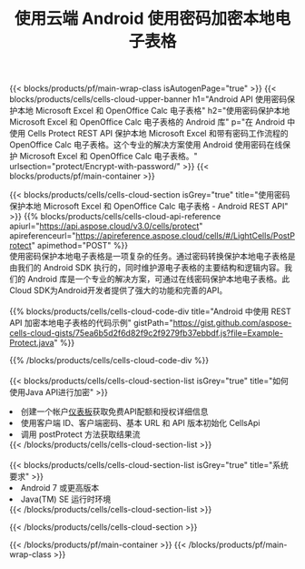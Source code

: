 ﻿---
title: 使用云端 Android 使用密码加密本地电子表格
description: 用于使用 Android 保护 Microsoft Excel 和 OpenOffice Calc 的云 API 和 SDK。通过 Cells Cloud API SDK for Android 使用密码加密本地电子表格。
url: /zh/android/protect/encrypt-with-password/
---
{{< blocks/products/pf/main-wrap-class isAutogenPage="true" >}}
{{< blocks/products/cells/cells-cloud-upper-banner h1="Android API 使用密码保护本地 Microsoft Excel 和 OpenOffice Calc 电子表格" h2="使用密码保护本地 Microsoft Excel 和 OpenOffice Calc 电子表格的 Android 库" p="在 Android 中使用 Cells Protect REST API 保护本地 Microsoft Excel 和带有密码工作流程的 OpenOffice Calc 电子表格。这个专业的解决方案使用 Android 使用密码在线保护 Microsoft Excel 和 OpenOffice Calc 电子表格。" urlsection="protect/Encrypt-with-password/" >}}
{{< blocks/products/pf/main-container >}}

{{< blocks/products/cells/cells-cloud-section isGrey="true" title="使用密码保护本地 Microsoft Excel 和 OpenOffice Calc 电子表格 - Android REST API" >}}
{{% blocks/products/cells/cells-cloud-api-reference apiurl="https://api.aspose.cloud/v3.0/cells/protect" apireferenceurl="https://apireference.aspose.cloud/cells/#/LightCells/PostProtect" apimethod="POST" %}}
<br/>
使用密码保护本地电子表格是一项复杂的任务。通过密码转换保护本地电子表格是由我们的 Android SDK 执行的，同时维护源电子表格的主要结构和逻辑内容。我们的 Android 库是一个专业的解决方案，可通过在线密码保护本地电子表格。此Cloud SDK为Android开发者提供了强大的功能和完善的API。
<br/>
<br/>
{{% blocks/products/cells/cells-cloud-code-div title="Android 中使用 REST API 加密本地电子表格的代码示例" gistPath="https://gist.github.com/aspose-cells-cloud-gists/75ea6b5d2f6d82f9c2f9279fb37ebbdf.js?file=Example-Protect.java" %}}
  
{{% /blocks/products/cells/cells-cloud-code-div %}}
<br/>
<br/>
{{< blocks/products/cells/cells-cloud-section-list isGrey="true" title="如何使用Java API进行加密" >}}
<li>创建一个帐户<a href="https://dashboard.aspose.cloud/">仪表板</a>获取免费API配额和授权详细信息</li>
<li>使用客户端 ID、客户端密码、基本 URL 和 API 版本初始化 CellsApi</li>
<li>调用 postProtect 方法获取结果流</li>
{{< /blocks/products/cells/cells-cloud-section-list >}}
<br/>
<br/>
{{< blocks/products/cells/cells-cloud-section-list isGrey="true" title="系统要求" >}}
<li>Android 7 或更高版本</li>
<li>Java(TM) SE 运行时环境</li>
{{< /blocks/products/cells/cells-cloud-section-list >}}

{{< /blocks/products/cells/cells-cloud-section >}}

{{< /blocks/products/pf/main-container >}}
{{< /blocks/products/pf/main-wrap-class >}}
